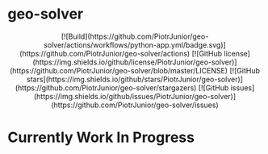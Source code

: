# geo-solver

<p align="center">
    [![Build](https://github.com/PiotrJunior/geo-solver/actions/workflows/python-app.yml/badge.svg)](https://github.com/PiotrJunior/geo-solver/actions)
    [![GitHub license](https://img.shields.io/github/license/PiotrJunior/geo-solver)](https://github.com/PiotrJunior/geo-solver/blob/master/LICENSE)
    [![GitHub stars](https://img.shields.io/github/stars/PiotrJunior/geo-solver)](https://github.com/PiotrJunior/geo-solver/stargazers)
    [![GitHub issues](https://img.shields.io/github/issues/PiotrJunior/geo-solver)](https://github.com/PiotrJunior/geo-solver/issues)
</p>

# Currently Work In Progress